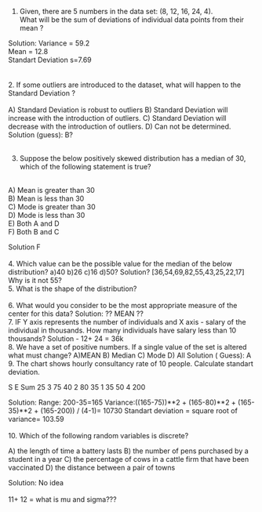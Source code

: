 1. Given, there are 5 numbers in the data set: (8, 12, 16, 24, 4). <br />
 What will be the sum of deviations of individual data points from their mean ? <br />

 Solution: Variance = 59.2 <br />
           Mean = 12.8 <br />
           Standart Deviation s=7.69 <br />
<br />
<br />
2.  If some outliers are introduced to the dataset, what will happen to the Standard Deviation ? <br />
 <br />
A) Standard Deviation is robust to outliers B) Standard Deviation will increase with the introduction of outliers. C) Standard Deviation will decrease with the introduction of outliers. D) Can not be determined.<br />
Solution (guess): B?
<br />
<br />

3. Suppose the below positively skewed distribution has a median of 30, which of the following statement is true? <br />
<br />
A) Mean is greater than 30 <br />
B) Mean is less than 30 <br />
C) Mode is greater than 30 <br />
D) Mode is less than 30 <br />
E) Both A and D <br /> 
F) Both B and C <br />

Solution F
<br />
<br />
4. Which value can be the possible value for the median of the below distribution? a)40 b)26 c)16 d)50? 
   Solution?  [36,54,69,82,55,43,25,22,17]  Why is it not 55?
<br />
 5. What is the shape of the distribution?
<br />  
6. What would you consider to be the most appropriate measure of the center for this data?
   Solution: ?? MEAN ??
<br />
7. IF Y axis represents the number of individuals and X axis - salary of the individual in thousands. How many individuals have salary less than 10 thousands?
   Solution - 12+ 24 = 36k 
<br />
8. We have a set of positive numbers. If a single value of the set is altered what must change? A)MEAN B) Median C) Mode D) All
   Solution ( Guess): A 
<br />
9. The chart shows hourly consultancy rate of 10 people. Calculate standart deviation. 

 S     E   Sum
 25    3    75
 40    2    80
 35    1    35
 50    4   200

 Solution: Range: 200-35=165   Variance:((165-75))**2 + (165-80)**2 + (165-35)**2 + (165-200)) / (4-1)= 10730   Standart deviation = square root of variance= 103.59 <br />
 <br />
 10.  Which of the following random variables is discrete?

A) the length of time a battery lasts
B) the number of pens purchased by a student in a year
C) the percentage of cows in a cattle firm that have been vaccinated
D) the distance between a pair of towns

Solution: No idea<br />
<br />
11+ 12 = what is mu and sigma???
